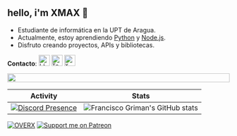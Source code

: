 ## hello, i'm XMAX 👋

- Estudiante de informática en la UPT de Aragua.
- Actualmente, estoy aprendiendo [Python](https://en.wikipedia.org/wiki/Python_(programming_language))
 y [Node.js](https://es.wikipedia.org/wiki/Node.js).
- Disfruto creando proyectos, APIs y bibliotecas.


**Contacto**:
[<code><img height="25" alt="Linkedin" src="https://images.crunchbase.com/image/upload/c_pad,f_auto,q_auto:eco,dpr_1/v1440924046/wi1mlnkbn2jluko8pzkj.png"></code>](https://discord.gg/overx-devlopers-cyber-security-mrc-1212061445274210384)
[<code><img height="25" alt="Telegram" src="https://images.sftcdn.net/images/t_app-icon-m/p/dd056881-d039-479e-86c9-f30aebb46c55/548977996/telegram-Download-Telegram.jpg"></code>](https://t.me/+CrT_zAjvTD9lMmNk)
[<code><img height="25" alt="X (Twitter)" src="https://img.freepik.com/vector-gratis/nuevo-diseno-icono-x-logotipo-twitter-2023_1017-45418.jpg"></code>](https://x.com/x_mmax)


<img src="https://i.imgur.com/dBaSKWF.gif" height="20" width="100%">

| Activity | Stats |
|----------|-------|
|[![Discord Presence](https://media.discordapp.net/attachments/1251508844870369350/1251508845151260682/OIG1_6.jpeg?ex=666ed5f0&is=666d8470&hm=60169e90d08f4abe1276c6711a8c7d37c15b37cd2b25352b4310b508c89e318e&=&format=webp&width=676&height=676)](https://discord.gg/mNHfQYTqsc)| ![Francisco Griman's GitHub stats](https://github-readme-stats.vercel.app/api?username=fcoagz&show_icons=true&theme=transparent) |

[![OVERX](https://media.discordapp.net/attachments/1251186422954590330/1251186423135080498/x_max.png?ex=666e5269&is=666d00e9&hm=e24a9873d169e11751f322ad0f05c2721f3b09f39c5807f0e1cf378bc567619b&=&format=webp&quality=lossless)](https://discord.gg/mNHfQYTqsc)
[![Support me on Patreon](https://cdn.discordapp.com/attachments/1251177177685426310/1251177177958060153/we.png?ex=666e49cc&is=666cf84c&hm=9024fe40e28f80c9f5c6a0adca00187ea4ea789e7bb69b214b098150d7bb7231&)](https://discord.gg/mNHfQYTqsc)
